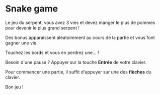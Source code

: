 # Snake game

Le jeu du serpent, vous avez 3 vies et devez manger le plus de pommes pour devenir le plus grand serpent !

Des bonus apparaissent aléatoirement au cours de la partie et vous font gagner une vie.

Touchez les bords et vous en perdrez une... !

Besoin d'une pause ? Appuyer sur la touche __Entrée__ de votre clavier.

Pour commencer une partie, il suffit d'appuyer sur une des __flèches__ du clavier. 

Bon jeu !
